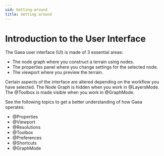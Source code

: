 ```yaml
---
uid: Getting-around
title: Getting around
---
```


# Introduction to the User Interface

The Gaea user interface (UI) is made of 3 essential areas:
- The node graph where you construct a terrain using nodes.
- The properties panel where you change settings for the selected node.
- The viewport where you preview the terrain.

Certain aspects of the interface are altered depending on the workflow you have selected. The Node Graph is hidden when you work in @LayersMode. The @Toolbox is made visible when you work in @GraphMode.

See the following topics to get a better understanding of how Gaea operates:

- @Properties
- @Viewport
- @Resolutions
- @Toolbox
- @Preferences
- @Shortcuts
- @GraphMode
